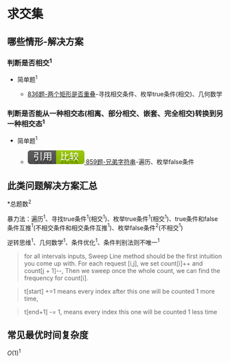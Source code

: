 # 求交集

## 哪些情形-解决方案

### 判断是否相交$^1$

+ 简单题$^1$

  + [836题-两个矩形是否重叠]-寻找相交条件、枚举true条件(相交)、几何数学

### 判断是否能从一种相交态(相离、部分相交、嵌套、完全相交)转换到另一种相交态$^1$

+ 简单题$^1$

  + [![[引用][比较]](/figures/Ref-Compare.svg) 859题-兄弟字符串](/比较/859-BuddyStrings.md)-遍历、枚举false条件

## 此类问题解决方案汇总

\*总题数$^2$

暴力法：遍历$^1$、寻找true条件$^1$(相交$^1$)、枚举true条件$^1$(相交$^1$)、true条件和false条件互推$^1$(不相交条件和相交条件互推$^1$)、枚举false条件$^2$(不相交$^1$)

逆转思维$^1$、几何数学$^1$、条件优化$^1$、条件判别法则不唯一$^1$

> for all intervals inputs,
Sweep Line method should be the first intuition you come up with.
> For each request [i,j],
we set count[i]++ and count[j + 1]--,
Then we sweep once the whole count,
we can find the frequency for count[i].

> t[start] +=1 means every index after this one will be counted 1 more time,

> t[end+1] -= 1, means every index this one will be counted 1 less time

## 常见最优时间复杂度

$O(1)^1$

<!-- 题目链接 -->
[836题-两个矩形是否重叠]:836-RectangleOverlap.md
